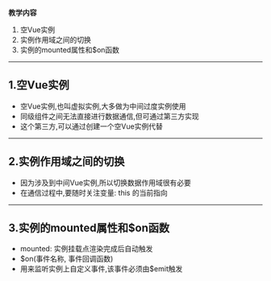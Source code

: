 **教学内容**
1. 空Vue实例
2. 实例作用域之间的切换
3. 实例的mounted属性和$on函数

----------------------------------------------------------

1.空Vue实例
----------
- 空Vue实例,也叫虚拟实例,大多做为中间过度实例使用
- 同级组件之间无法直接进行数据通信,但可通过第三方实现
- 这个第三方,可以通过创建一个空Vue实例代替

----------------------------------------------------------

2.实例作用域之间的切换
------------------
- 因为涉及到中间Vue实例,所以切换数据作用域很有必要
- 在通信过程中,要随时关注变量: this 的当前指向

----------------------------------------------------------

3.实例的mounted属性和$on函数
-------------------------
- mounted: 实例挂载点渲染完成后自动触发
- $on(事件名称, 事件回调函数)
- 用来监听实例上自定义事件,该事件必须由$emit触发